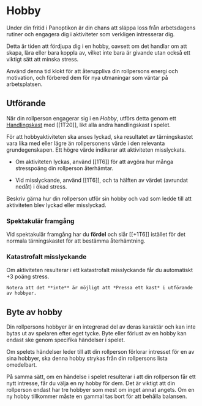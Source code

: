 # Hobby

Under din fritid i Panoptikon är din chans att släppa loss från arbetsdagens rutiner och engagera dig i aktiviteter som verkligen intresserar dig.

Detta är tiden att fördjupa dig i en hobby, oavsett om det handlar om att skapa, lära eller bara koppla av, vilket inte bara är givande utan också ett viktigt sätt att minska stress.

Använd denna tid klokt för att återuppliva din rollpersons energi och motivation, och förbered dem för nya utmaningar som väntar på arbetsplatsen.

## Utförande

När din rollperson engagerar sig i en *Hobby*, utförs detta genom ett [Handlingskast](action-roll.md) med [[1T20]], likt alla andra handlingskast i spelet.

För att hobbyaktiviteten ska anses lyckad, ska resultatet av tärningskastet vara lika med eller lägre än rollpersonens värde i den relevanta grundegenskapen. Ett högre värde indikerar att aktiviteten misslyckats.

- Om aktiviteten lyckas, använd [[1T6]] för att avgöra hur många stresspoäng din rollperson återhämtar.

- Vid misslyckande, använd [[1T6]], och ta hälften av värdet (avrundat nedåt) i ökad stress.

Beskriv gärna hur din rollperson utför sin hobby och vad som ledde till att aktiviteten blev lyckad eller misslyckad.

### Spektakulär framgång

Vid spektakulär framgång har du **fördel** och slår [[+1T6]] istället för det normala tärningskastet för att bestämma återhämtning.

### Katastrofalt misslyckande

Om aktiviteten resulterar i ett katastrofalt misslyckande får du automatiskt +3 poäng stress.

```admonish note title="Pressa ett kast"
Notera att det **inte** är möjligt att *Pressa ett kast* i utförande av hobbyer.
```

## Byte av hobby

Din rollpersons hobbyer är en integrerad del av deras karaktär och kan inte bytas ut av spelaren efter eget tycke. Byte eller förlust av en hobby kan endast ske genom specifika händelser i spelet.

Om spelets händelser leder till att din rollperson förlorar intresset för en av sina hobbyer, ska denna hobby strykas från din rollpersons lista omedelbart.

På samma sätt, om en händelse i spelet resulterar i att din rollperson får ett nytt intresse, får du välja en ny hobby för dem. Det är viktigt att din rollperson endast har tre hobbyer som mest om inget annat angets. Om en ny hobby tillkommer måste en gammal tas bort för att behålla balansen.

